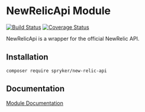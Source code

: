 # NewRelicApi Module
[![Build Status](https://travis-ci.org/spryker/NewRelicApi.svg)](https://travis-ci.org/spryker/NewRelicApi)
[![Coverage Status](https://coveralls.io/repos/github/spryker/NewRelicApi/badge.svg)](https://coveralls.io/github/spryker/NewRelicApi)

NewRelicApi is a wrapper for the official NewRelic API.

## Installation

```
composer require spryker/new-relic-api
```

## Documentation

[Module Documentation](http://academy.spryker.com/enablement/tutorials/backend/t_new_relic_monitoring.html)
